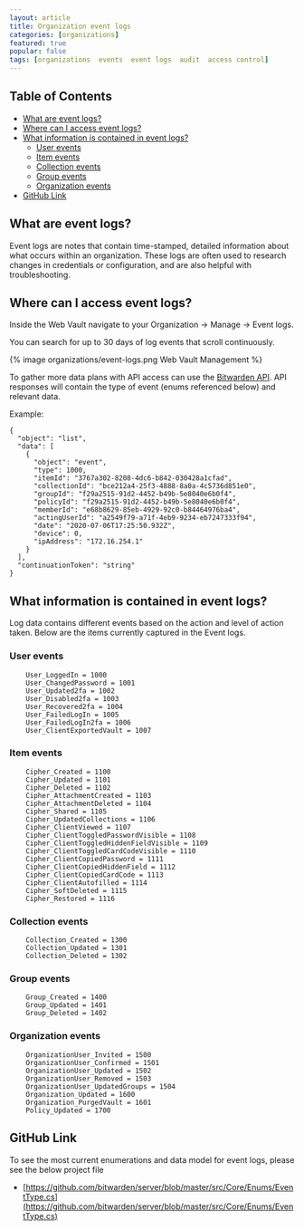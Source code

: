 ```yaml
---
layout: article
title: Organization event logs
categories: [organizations]
featured: true
popular: false
tags: [organizations  events  event logs  audit  access control]
---
```


## Table of Contents

- [What are event logs?](#what-are-event-logs-)
- [Where can I access event logs?](#where-can-i-access-event-logs-)
- [What information is contained in event logs?](#what-information-is-contained-in-event-logs-)
  * [User events](#user-events)
  * [Item events](#item-events)
  * [Collection events](#collection-events)
  * [Group events](#group-events)
  * [Organization events](#organization-events)
- [GitHub Link](#github-link)

## What are event logs?

Event logs are notes that contain time-stamped, detailed information about what occurs within an organization. These logs are often used to research changes in credentials or configuration, and are also helpful with troubleshooting.

## Where can I access event logs?

Inside the Web Vault  navigate to your Organization &#8594; Manage &#8594; Event logs.

You can search for up to 30 days of log events that scroll continuously.

{% image organizations/event-logs.png Web Vault Management %}

To gather more data  plans with API access can use the [Bitwarden API](https://bitwarden.com/help/api/). API responses will contain the type of event (enums referenced below) and relevant data.

Example:
```
{
  "object": "list",
  "data": [
    {
      "object": "event",
      "type": 1000,
      "itemId": "3767a302-8208-4dc6-b842-030428a1cfad",
      "collectionId": "bce212a4-25f3-4888-8a0a-4c5736d851e0",
      "groupId": "f29a2515-91d2-4452-b49b-5e8040e6b0f4",
      "policyId": "f29a2515-91d2-4452-b49b-5e8040e6b0f4",
      "memberId": "e68b8629-85eb-4929-92c0-b84464976ba4",
      "actingUserId": "a2549f79-a71f-4eb9-9234-eb7247333f94",
      "date": "2020-07-06T17:25:50.932Z",
      "device": 0,
      "ipAddress": "172.16.254.1"
    }
  ],
  "continuationToken": "string"
}
```

## What information is contained in event logs?

Log data contains different events  based on the action and level of action taken. Below are the items currently captured in the Event logs.

### User events

        User_LoggedIn = 1000
        User_ChangedPassword = 1001
        User_Updated2fa = 1002
        User_Disabled2fa = 1003
        User_Recovered2fa = 1004
        User_FailedLogIn = 1005
        User_FailedLogIn2fa = 1006
        User_ClientExportedVault = 1007

### Item events

        Cipher_Created = 1100
        Cipher_Updated = 1101
        Cipher_Deleted = 1102
        Cipher_AttachmentCreated = 1103
        Cipher_AttachmentDeleted = 1104
        Cipher_Shared = 1105
        Cipher_UpdatedCollections = 1106
        Cipher_ClientViewed = 1107
        Cipher_ClientToggledPasswordVisible = 1108
        Cipher_ClientToggledHiddenFieldVisible = 1109
        Cipher_ClientToggledCardCodeVisible = 1110
        Cipher_ClientCopiedPassword = 1111
        Cipher_ClientCopiedHiddenField = 1112
        Cipher_ClientCopiedCardCode = 1113
        Cipher_ClientAutofilled = 1114
        Cipher_SoftDeleted = 1115
        Cipher_Restored = 1116

### Collection events
        Collection_Created = 1300
        Collection_Updated = 1301
        Collection_Deleted = 1302

### Group events

        Group_Created = 1400
        Group_Updated = 1401
        Group_Deleted = 1402

### Organization events

        OrganizationUser_Invited = 1500
        OrganizationUser_Confirmed = 1501
        OrganizationUser_Updated = 1502
        OrganizationUser_Removed = 1503
        OrganizationUser_UpdatedGroups = 1504
        Organization_Updated = 1600
        Organization_PurgedVault = 1601
        Policy_Updated = 1700

## GitHub Link

To see the most current enumerations and data model for event logs, please see the below project file

- [https://github.com/bitwarden/server/blob/master/src/Core/Enums/EventType.cs](https://github.com/bitwarden/server/blob/master/src/Core/Enums/EventType.cs)
